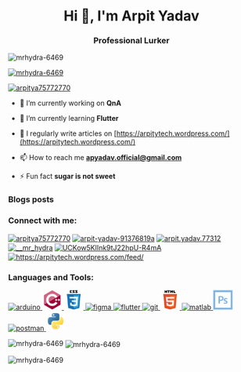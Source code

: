 
<h1 align="center">Hi 👋, I'm Arpit Yadav</h1>
<h3 align="center">Professional Lurker</h3>

<p align="left"> <img src="https://komarev.com/ghpvc/?username=mrhydra-6469&label=Profile%20views&color=0e75b6&style=flat" alt="mrhydra-6469" /> </p>

<p align="left"> <a href="https://github.com/ryo-ma/github-profile-trophy"><img src="https://github-profile-trophy.vercel.app/?username=mrhydra-6469" alt="mrhydra-6469" /></a> </p>

<p align="left"> <a href="https://twitter.com/arpitya75772770" target="blank"><img src="https://img.shields.io/twitter/follow/arpitya75772770?logo=twitter&style=for-the-badge" alt="arpitya75772770" /></a> </p>

- 🔭 I’m currently working on **QnA**

- 🌱 I’m currently learning **Flutter**

- 📝 I regularly write articles on [https://arpitytech.wordpress.com/](https://arpitytech.wordpress.com/)

- 📫 How to reach me **apyadav.official@gmail.com**

- ⚡ Fun fact **sugar is not sweet**

### Blogs posts
<!-- BLOG-POST-LIST:START -->
<!-- BLOG-POST-LIST:END -->

<h3 align="left">Connect with me:</h3>
<p align="left">
<a href="https://twitter.com/arpitya75772770" target="blank"><img align="center" src="https://raw.githubusercontent.com/rahuldkjain/github-profile-readme-generator/master/src/images/icons/Social/twitter.svg" alt="arpitya75772770" height="30" width="40" /></a>
<a href="https://linkedin.com/in/arpit-yadav-91376819a" target="blank"><img align="center" src="https://raw.githubusercontent.com/rahuldkjain/github-profile-readme-generator/master/src/images/icons/Social/linked-in-alt.svg" alt="arpit-yadav-91376819a" height="30" width="40" /></a>
<a href="https://fb.com/arpit.yadav.77312" target="blank"><img align="center" src="https://raw.githubusercontent.com/rahuldkjain/github-profile-readme-generator/master/src/images/icons/Social/facebook.svg" alt="arpit.yadav.77312" height="30" width="40" /></a>
<a href="https://instagram.com/__mr_hydra" target="blank"><img align="center" src="https://raw.githubusercontent.com/rahuldkjain/github-profile-readme-generator/master/src/images/icons/Social/instagram.svg" alt="__mr_hydra" height="30" width="40" /></a>
<a href="https://www.youtube.com/c/mrhydra" target="blank"><img align="center" src="https://raw.githubusercontent.com/rahuldkjain/github-profile-readme-generator/master/src/images/icons/Social/youtube.svg" alt="UCKow5KlInk9tJ22hpU-R4mA" height="30" width="40" /></a>
<a href="/https://arpitytech.wordpress.com/feed/" target="blank"><img align="center" src="https://raw.githubusercontent.com/rahuldkjain/github-profile-readme-generator/master/src/images/icons/Social/rss.svg" alt="https://arpitytech.wordpress.com/feed/" height="30" width="40" /></a>
</p>

<h3 align="left">Languages and Tools:</h3>
<p align="left"> <a href="https://www.arduino.cc/" target="_blank"> <img src="https://cdn.worldvectorlogo.com/logos/arduino-1.svg" alt="arduino" width="40" height="40"/> </a> <a href="https://www.w3schools.com/cpp/" target="_blank"> <img src="https://raw.githubusercontent.com/devicons/devicon/master/icons/cplusplus/cplusplus-original.svg" alt="cplusplus" width="40" height="40"/> </a> <a href="https://www.w3schools.com/css/" target="_blank"> <img src="https://raw.githubusercontent.com/devicons/devicon/master/icons/css3/css3-original-wordmark.svg" alt="css3" width="40" height="40"/> </a> <a href="https://www.figma.com/" target="_blank"> <img src="https://www.vectorlogo.zone/logos/figma/figma-icon.svg" alt="figma" width="40" height="40"/> </a> <a href="https://flutter.dev" target="_blank"> <img src="https://www.vectorlogo.zone/logos/flutterio/flutterio-icon.svg" alt="flutter" width="40" height="40"/> </a> <a href="https://git-scm.com/" target="_blank"> <img src="https://www.vectorlogo.zone/logos/git-scm/git-scm-icon.svg" alt="git" width="40" height="40"/> </a> <a href="https://www.w3.org/html/" target="_blank"> <img src="https://raw.githubusercontent.com/devicons/devicon/master/icons/html5/html5-original-wordmark.svg" alt="html5" width="40" height="40"/> </a> <a href="https://www.mathworks.com/" target="_blank"> <img src="https://upload.wikimedia.org/wikipedia/commons/2/21/Matlab_Logo.png" alt="matlab" width="40" height="40"/> </a> <a href="https://www.photoshop.com/en" target="_blank"> <img src="https://raw.githubusercontent.com/devicons/devicon/master/icons/photoshop/photoshop-line.svg" alt="photoshop" width="40" height="40"/> </a> <a href="https://postman.com" target="_blank"> <img src="https://www.vectorlogo.zone/logos/getpostman/getpostman-icon.svg" alt="postman" width="40" height="40"/> </a> <a href="https://www.python.org" target="_blank"> <img src="https://raw.githubusercontent.com/devicons/devicon/master/icons/python/python-original.svg" alt="python" width="40" height="40"/> </a> </p>

<p><img align="left" src="https://github-readme-stats.vercel.app/api/top-langs?username=mrhydra-6469&show_icons=true&locale=en&layout=compact" alt="mrhydra-6469" /></p>

<p>&nbsp;<img align="center" src="https://github-readme-stats.vercel.app/api?username=mrhydra-6469&show_icons=true&locale=en" alt="mrhydra-6469" /></p>

<p><img align="center" src="https://github-readme-streak-stats.herokuapp.com/?user=mrhydra-6469&" alt="mrhydra-6469" /></p>

